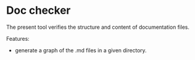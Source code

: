Doc checker
===========

The present tool verifies the structure and content of documentation files.

Features:
 - generate a graph of the .md files in a given directory.
